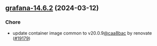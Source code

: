 

## [grafana-14.6.2](https://github.com/truecharts/charts/compare/grafana-14.6.1...grafana-14.6.2) (2024-03-12)

### Chore



- update container image common to v20.0.9[@caa8bac](https://github.com/caa8bac) by renovate ([#19179](https://github.com/truecharts/charts/issues/19179))